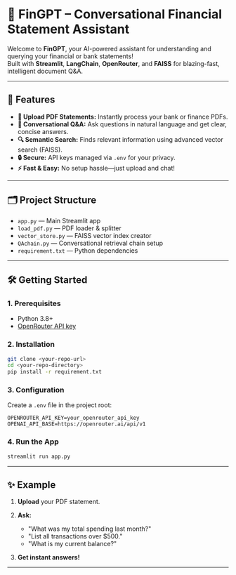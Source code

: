 # 💼 FinGPT – Conversational Financial Statement Assistant

Welcome to **FinGPT**, your AI-powered assistant for understanding and querying your financial or bank statements!  
Built with **Streamlit**, **LangChain**, **OpenRouter**, and **FAISS** for blazing-fast, intelligent document Q&A.

---

## 🚀 Features

- **📄 Upload PDF Statements:** Instantly process your bank or finance PDFs.
- **💬 Conversational Q&A:** Ask questions in natural language and get clear, concise answers.
- **🔍 Semantic Search:** Finds relevant information using advanced vector search (FAISS).
- **🔒 Secure:** API keys managed via `.env` for your privacy.
- **⚡ Fast & Easy:** No setup hassle—just upload and chat!

---
## 🗂️ Project Structure

- `app.py` — Main Streamlit app
- `load_pdf.py` — PDF loader & splitter
- `vector_store.py` — FAISS vector index creator
- `QAchain.py` — Conversational retrieval chain setup
- `requirement.txt` — Python dependencies

---

## 🛠️ Getting Started

### 1. Prerequisites

- Python 3.8+
- [OpenRouter API key](https://openrouter.ai/)

### 2. Installation

```sh
git clone <your-repo-url>
cd <your-repo-directory>
pip install -r requirement.txt
```

### 3. Configuration

Create a `.env` file in the project root:

```
OPENROUTER_API_KEY=your_openrouter_api_key
OPENAI_API_BASE=https://openrouter.ai/api/v1
```

### 4. Run the App

```sh
streamlit run app.py
```

---

## ✨ Example

1. **Upload** your PDF statement.
2. **Ask:**  
   - "What was my total spending last month?"  
   - "List all transactions over $500."  
   - "What is my current balance?"

3. **Get instant answers!**

---
